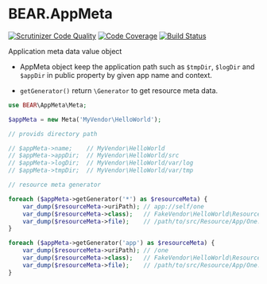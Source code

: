 # BEAR.AppMeta

[![Scrutinizer Code Quality](https://scrutinizer-ci.com/g/bearsunday/BEAR.AppMeta/badges/quality-score.png?b=1.x)](https://scrutinizer-ci.com/g/bearsunday/BEAR.AppMeta/?branch=1.x)
[![Code Coverage](https://scrutinizer-ci.com/g/bearsunday/BEAR.AppMeta/badges/coverage.png?b=1.x)](https://scrutinizer-ci.com/g/bearsunday/BEAR.AppMeta/?branch=1.x)
[![Build Status](https://travis-ci.org/bearsunday/BEAR.AppMeta.svg?branch=1.x)](https://travis-ci.org/bearsunday/BEAR.AppMeta)

Application meta data value object

 * AppMeta object keep the application path such as `$tmpDir`, `$logDir` and `$appDir` in public property by given app name and context.

 * `getGenerator()` return `\Generator` to get resource meta data.


```php
use BEAR\AppMeta\Meta;

$appMeta = new Meta('MyVendor\HelloWorld');

// provids directory path

// $appMeta->name;    // MyVendor\HelloWorld
// $appMeta->appDir;  // MyVendor\HelloWorld/src
// $appMeta->logDir;  // MyVendor\HelloWorld/var/log
// $appMeta->tmpDir;  // MyVendor\HelloWorld/var/tmp

// resource meta generator

foreach ($appMeta->getGenerator('*') as $resourceMeta) {
    var_dump($resourceMeta->uriPath); // app://self/one
    var_dump($resourceMeta->class);   // FakeVendor\HelloWorld\Resource\App\One
    var_dump($resourceMeta->file);    // /path/to/src/Resource/App/One.php
}

foreach ($appMeta->getGenerator('app') as $resourceMeta) {
    var_dump($resourceMeta->uriPath); // /one
    var_dump($resourceMeta->class);   // FakeVendor\HelloWorld\Resource\App\One
    var_dump($resourceMeta->file);    // /path/to/src/Resource/App/One.php
}
```
